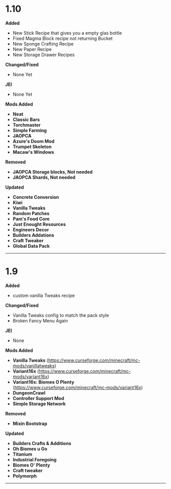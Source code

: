 # 1.10

**Added**
- New Stick Recipe that gives you a empty glas bottle
- Fixed Magma Block recipe not returning Bucket
- New Sponge Crafting Recipe
- New Paper Recipe
- New Storage Drawer Recipes

**Changed/Fixed**
- None Yet

**JEI**
- None Yet

**Mods Added**
- **Neat**
- **Classic Bars**
- **Torchmaster**
- **Simple Farming**
- **JAOPCA**
- **Azure's Doom Mod**
- **Trumpet Skeleton**
- **Macaw's Windows**

**Removed**
- **JAOPCA Storage blocks, Not needed**
- **JAOPCA Shards, Not needed**

**Updated**
- **Concrete Conversion**
- **Kiwi**
- **Vanilla Tweaks**
- **Random Patches**
- **Pam's Food Core**
- **Just Enought Resources**
- **Engineers Decor**
- **Builders Addations**
- **Craft Tweaker**
- **Global Data Pack**

---------------------------------------------------------------------------------------------

# 1.9

**Added**
- custom vanilla Tweaks recipe

**Changed/Fixed**
- Vanilla Tweaks config to match the pack style
- Broken Fancy Menu Again

**JEI**
- None

**Mods Added**
- **Vanilla Tweaks** (https://www.curseforge.com/minecraft/mc-mods/vanillatweaks)
- **Variant16x** (https://www.curseforge.com/minecraft/mc-mods/variant16x)
- **Variant16x: Biomes O Plenty** (https://www.curseforge.com/minecraft/mc-mods/variant16x)
- **DungeonCrawl**
- **Controller Support Mod**
- **Simple Storage Network**

**Removed**
- **Mixin Bootstrap**

**Updated**
- **Builders Crafts & Additions**
- **Oh Biomes u Go**
- **Titanium**
- **Industrial Foregoing**
- **Biomes O' Plenty**
- **Craft tweaker**
- **Polymorph**
---------------------------------------------------------------------------------------------
